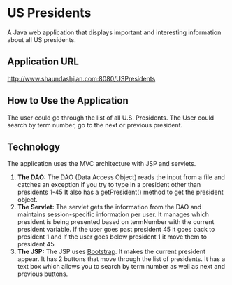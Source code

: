 # US Presidents
A Java web application that displays important and interesting information about all US presidents.

## Application URL
http://www.shaundashjian.com:8080/USPresidents

## How to Use the Application
The user could go through the list of all U.S. Presidents. The User could search by term number, go to the next or previous president.

## Technology
The application uses the MVC architecture with JSP and servlets.

1. **The DAO:**
The DAO (Data Access Object) reads the input from a file and catches an exception if you try to type in a president other than presidents 1-45
It also has a getPresident() method to get the president object.
2. **The Servlet:**
The servlet gets the information from the DAO and maintains session-specific information per user. It manages which president is being presented based on termNumber with the current president variable. If the user goes past president 45 it goes back to president 1 and if the user goes below president 1 it move them to president 45.
3. **The JSP:**
The JSP uses [Bootstrap](http://getbootstrap.com). It makes the current president appear. It has 2 buttons that move through the list of presidents. It has a text box which allows you to search by term number as well as next and previous buttons.


